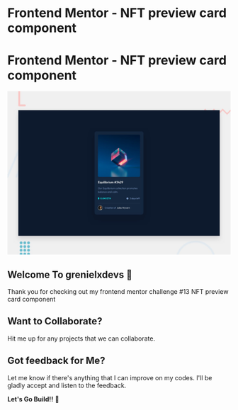 # Frontend Mentor - NFT preview card component

# Frontend Mentor - NFT preview card component

![Design preview for the NFT preview card component coding challenge](./design/desktop-preview.jpg)

## Welcome To grenielxdevs 👋

Thank you for checking out my frontend mentor challenge #13 NFT preview card component

## Want to Collaborate?

Hit me up for any projects that we can collaborate.

## Got feedback for Me?

Let me know if there's anything that I can improve on my codes. I'll be gladly accept and listen to the feedback.

**Let's Go Build!!** 🚀